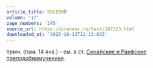 ```yaml
---
article_title: ЕВСЕВИЙ
volume: '17'
page_numbers: '245'
source_url: https://pravenc.ru/text/187323.html
downloaded_at: '2025-10-13T12:13:03Z'
---
```


прмч. (пам. 14 янв.) - см. в ст. [Синайские и Раифские преподобномученики](<https://pravenc.ru/text/Синайские и Раифские преподобномученики.html>).
